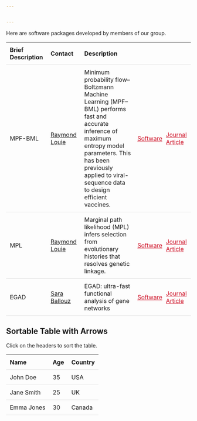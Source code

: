 ```yaml
---


---
```


Here are software packages developed by members of our group.

<table class = "table-responsive table-bordered">
  <tr>
  <td style = "font-weight:bold" class = "text-center">Brief Description</td>
  <td style = "font-weight:bold" class = "text-center">Contact</td>
  <td style = "font-weight:bold" class = "text-center">Description</td>
  <td colspan = "2"></td>
  </tr>
  <tr>
  <td style = "padding-left:10px;">MPF-BML</td>
  <td style = "padding-left:10px;"><a href="mailto:r.louie@unsw.edu.au">Raymond Louie</a></td>
  <td style = "padding-left:10px;padding-right:10px;">Minimum probability flow–Boltzmann Machine Learning (MPF–BML) performs fast and accurate inference of maximum entropy model parameters. This has been previously applied to viral-sequence data to design efficient vaccines.</td>
  <td style = "padding-left:5px;padding-right:5px;"><a href = "https://github.com/raymondlouie/MPF-BML" style = "color:#ce1126">Software</a></td> <td style="padding-left:5px;"><a href = "https://academic.oup.com/bioinformatics/article/36/7/2278/5680343?login=false" style = "color:#ce1126;">Journal Article</a></td>
  </tr>
  <tr>
  <td style = "padding-left:10px;">MPL</td>
  <td style = "padding-left:10px;"><a href="mailto:r.louie@unsw.edu.au">Raymond Louie</a></td>
  <td style = "padding-left:10px;padding-right:10px;">Marginal path likelihood (MPL) infers selection from evolutionary histories that resolves genetic linkage.</td>
  <td style = "padding-left:5px;padding-right:5px;"><a href = "https://github.com/raymondlouie/WF-MPL" style = "color:#ce1126">Software</a></td> <td style="padding-left:5px;"><a href = "https://www.nature.com/articles/s41587-020-0737-3" style = "color:#ce1126;">Journal Article</a></td>
  </tr>

  <tr>
  <td style = "padding-left:10px;">EGAD</td>
  <td style = "padding-left:10px;"><a href="mailto:">Sara Ballouz</a></td>
  <td style = "padding-left:10px;padding-right:10px;">EGAD: ultra-fast functional analysis of gene networks</td>
  <td style = "padding-left:5px;padding-right:5px;"><a href = "https://bioconductor.org/packages/release/bioc/html/EGAD.html" style = "color:#ce1126">Software</a></td> <td style="padding-left:5px;"><a href = "https://academic.oup.com/bioinformatics/article/33/4/612/2664343" style = "color:#ce1126;">Journal Article</a></td>
  </tr>

</table>

<head>
    <title>Sortable Table with Arrows</title>
    <style>
        th {
            cursor: pointer;
            position: relative;
        }
        th:hover::after {
            content: ' ⇅'; /* Default arrow indicating sortable */
        }
        .ascending::after {
            content: ' ↑'; /* Arrow for ascending sort */
        }
        .descending::after {
            content: ' ↓'; /* Arrow for descending sort */
        }
        th, td {
            padding: 10px;
            text-align: left;
            border-bottom: 1px solid #ddd;
        }
        tr:hover {
            background-color: #f5f5f5;
        }
    </style>
</head>
<body>

<h2>Sortable Table with Arrows</h2>
<p>Click on the headers to sort the table.</p>

<table id="sortableTable">
    <thead>
        <tr>
            <th onclick="sortTable(0, this)">Name</th>
            <th onclick="sortTable(1, this)">Age</th>
            <th onclick="sortTable(2, this)">Country</th>
        </tr>
    </thead>
    <tbody>
        <tr>
            <td>John Doe</td>
            <td>35</td>
            <td>USA</td>
        </tr>
        <tr>
            <td>Jane Smith</td>
            <td>25</td>
            <td>UK</td>
        </tr>
        <tr>
            <td>Emma Jones</td>
            <td>30</td>
            <td>Canada</td>
        </tr>
    </tbody>
</table>

<script>
function sortTable(column, thElement) {
    var table, rows, switching, i, x, y, shouldSwitch, dir = "asc", switchcount = 0;
    table = document.getElementById("sortableTable");
    switching = true;
    // Remove arrow from all headers
    var allHeaders = table.getElementsByTagName("TH");
    for (i = 0; i < allHeaders.length; i++) {
        allHeaders[i].classList.remove("ascending", "descending");
    }
    /* Make a loop that will continue until
    no switching has been done: */
    while (switching) {
        switching = false;
        rows = table.rows;
        for (i = 1; i < (rows.length - 1); i++) {
            shouldSwitch = false;
            x = rows[i].getElementsByTagName("TD")[column];
            y = rows[i + 1].getElementsByTagName("TD")[column];
            if (dir == "asc") {
                if (x.innerHTML.toLowerCase() > y.innerHTML.toLowerCase()) {
                    shouldSwitch = true;
                    break;
                }
            } else if (dir == "desc") {
                if (x.innerHTML.toLowerCase() < y.innerHTML.toLowerCase()) {
                    shouldSwitch = true;
                    break;
                }
            }
        }
        if (shouldSwitch) {
            rows[i].parentNode.insertBefore(rows[i + 1], rows[i]);
            switching = true;
            switchcount++;
        } else {
            if (switchcount == 0 && dir == "asc") {
                dir = "desc";
                switching = true;
            }
        }
    }
    if (dir == "asc") {
        thElement.classList.add("ascending");
    } else {
        thElement.classList.add("descending");
    }
}
</script>

</body>